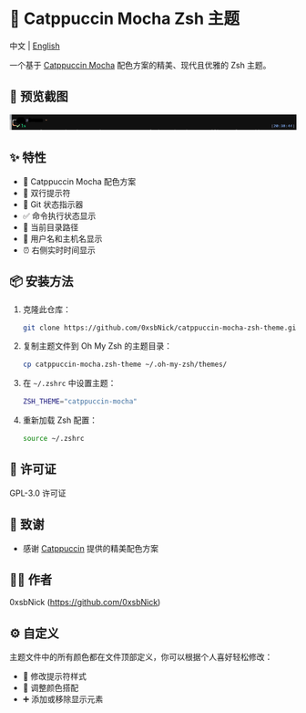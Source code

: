 # 🎨 Catppuccin Mocha Zsh 主题

中文 | [English](README_EN.md)

一个基于 [Catppuccin Mocha](https://github.com/catppuccin/catppuccin) 配色方案的精美、现代且优雅的 Zsh 主题。

## 📸 预览截图

![screenshots](Screenshots.png)

## ✨ 特性

- 🎯 Catppuccin Mocha 配色方案
- 💫 双行提示符
- 🔄 Git 状态指示器
- ✅ 命令执行状态显示
- 📂 当前目录路径
- 👤 用户名和主机名显示
- ⏰ 右侧实时时间显示

## 📦 安装方法

1. 克隆此仓库：
   ```bash
   git clone https://github.com/0xsbNick/catppuccin-mocha-zsh-theme.git
   ```

2. 复制主题文件到 Oh My Zsh 的主题目录：
   ```bash
   cp catppuccin-mocha.zsh-theme ~/.oh-my-zsh/themes/
   ```

3. 在 `~/.zshrc` 中设置主题：
   ```bash
   ZSH_THEME="catppuccin-mocha"
   ```

4. 重新加载 Zsh 配置：
   ```bash
   source ~/.zshrc
   ```


## 📄 许可证

GPL-3.0 许可证

## 🙏 致谢

- 感谢 [Catppuccin](https://github.com/catppuccin/catppuccin) 提供的精美配色方案

## 👨‍💻 作者

0xsbNick (https://github.com/0xsbNick)



## ⚙️ 自定义

主题文件中的所有颜色都在文件顶部定义，你可以根据个人喜好轻松修改：

- 🎨 修改提示符样式
- 🌈 调整颜色搭配
- ➕ 添加或移除显示元素
